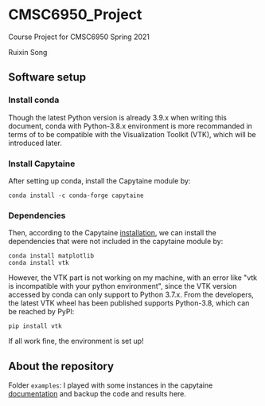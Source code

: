 # CMSC6950_Project
Course Project for CMSC6950 Spring 2021

Ruixin Song


## Software setup

### Install conda
Though the latest Python version is already 3.9.x when writing this document, conda with Python-3.8.x environment is more recommanded in terms of to be compatible with the Visualization Toolkit (VTK), which will be introduced later.

### Install Capytaine
After setting up conda, install the Capytaine module by:
```
conda install -c conda-forge capytaine
```
### Dependencies
Then, according to the Capytaine [installation](https://ancell.in/capytaine/latest/user_manual/installation.html), we can install the dependencies that were not included in the capytaine module by:
```
conda install matplotlib
conda install vtk
```
However, the VTK part is not working on my machine, with an error like "vtk is incompatible with your python environment", since the VTK version accessed by conda can only support to Python 3.7.x. From the developers, the latest VTK wheel has been published supports Python-3.8, which can be reached by PyPl:
```
pip install vtk
```
If all work fine, the environment is set up!

## About the repository
Folder `examples`: I played with some instances in the capytaine [documentation](https://ancell.in/capytaine/latest/user_manual/cookbook.html) and backup the code and results here. 